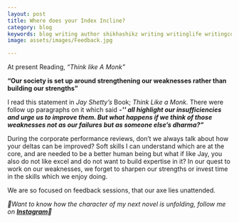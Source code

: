 ```yaml
---
layout: post
title: Where does your Index Incline?
category: blog
keywords: blog writing author shikhashikz writing writinglife writingcommunity dailyblogpost dailyblogpostchallenge happiness suffering life experiences 
image: assets/images/Feedback.jpg

---
```


At present Reading, *“Think like A Monk”*

**“Our society is set up around strengthening our weaknesses rather than building our strengths”**

I read this statement in *Jay Shetty’s* Book; *Think Like a Monk.* There were follow up paragraphs on it which said ***-'' all highlight our insufficiencies and urge us to improve them. But what happens if we think of those weaknesses not as our failures but as someone else’s dharma?”***

During the corporate performance reviews, don’t we always talk about how your deltas can be improved? Soft skills I can understand which are at the core, and are needed to be a better human being but what if like Jay, you also do not like excel and do not want to build expertise in it? In our quest to work on our weaknesses, we forget to sharpen our strengths or invest time in the skills which we enjoy doing.

We are so focused on feedback sessions, that our axe lies unattended.

*🎺Want to know how the character of my next novel is unfolding, follow me on **[Instagram](https://www.instagram.com/novelistinaction/)**🎺*
